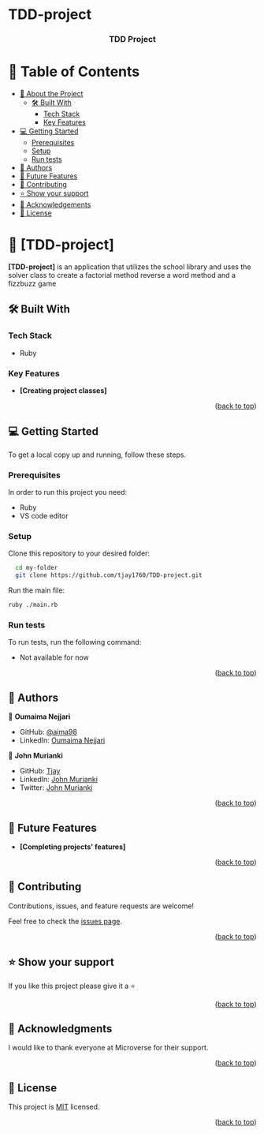 # TDD-project

<a name="readme-top"></a>

<div align="center">
  <h3><b>TDD Project</b></h3>
</div>

<!-- TABLE OF CONTENTS -->

# 📗 Table of Contents

- [📖 About the Project](#about-project)
  - [🛠 Built With](#built-with)
    - [Tech Stack](#tech-stack)
    - [Key Features](#key-features)
- [💻 Getting Started](#getting-started)
  - [Prerequisites](#prerequisites)
  - [Setup](#setup)
  - [Run tests](#run-tests)
- [👥 Authors](#authors)
- [🔭 Future Features](#future-features)
- [🤝 Contributing](#contributing)
- [⭐️ Show your support](#support)
- [🙏 Acknowledgements](#acknowledgements)
- [📝 License](#license)

<!-- PROJECT DESCRIPTION -->

# 📖 [TDD-project] <a name="about-project"></a>

**[TDD-project]** is an application that utilizes the school library and uses the solver class to create a factorial method reverse a word method and a fizzbuzz game

## 🛠 Built With <a name="built-with"></a>

### Tech Stack <a name="tech-stack"></a>

- Ruby

<!-- Features -->

### Key Features <a name="key-features"></a>

- **[Creating project classes]**

<p align="right">(<a href="#readme-top">back to top</a>)</p>

<!-- GETTING STARTED -->

## 💻 Getting Started <a name="getting-started"></a>

To get a local copy up and running, follow these steps.

### Prerequisites
In order to run this project you need:

- Ruby
- VS code editor 

### Setup

Clone this repository to your desired folder:

```sh
  cd my-folder
  git clone https://github.com/tjay1760/TDD-project.git
```

Run the main file:

```sh
ruby ./main.rb

```

### Run tests

To run tests, run the following command:

- Not available for now
<p align="right">(<a href="#readme-top">back to top</a>)</p>

<!-- AUTHORS -->

## 👥 Authors <a name="authors"></a>

👤 **Oumaima Nejjari**

- GitHub: [@aima98](https://github.com/aima98)
- LinkedIn: [Oumaima Nejjari](https://www.linkedin.com/in/oumaimanejjari)

👤 **John Murianki**

- GitHub: [Tjay](https://github.com/tjay1760)
- LinkedIn: [John Murianki](https://www.linkedin.com/in/john-murianki-thiongo/)
- Twitter: [John Murianki](https://https://twitter.com/TjayPod)

<p align="right">(<a href="#readme-top">back to top</a>)</p>

<!-- FUTURE FEATURES -->

## 🔭 Future Features <a name="future-features"></a>

- **[Completing projects' features]**

<p align="right">(<a href="#readme-top">back to top</a>)</p>

<!-- CONTRIBUTING -->

## 🤝 Contributing <a name="contributing"></a>

Contributions, issues, and feature requests are welcome!

Feel free to check the [issues page](https://github.com/aima98/OOP-School-Library/issues).

<p align="right">(<a href="#readme-top">back to top</a>)</p>

<!-- SUPPORT -->

## ⭐️ Show your support <a name="support"></a>

If you like this project please give it a ⭐️

<p align="right">(<a href="#readme-top">back to top</a>)</p>

<!-- ACKNOWLEDGEMENTS -->

## 🙏 Acknowledgments <a name="acknowledgements"></a>

I would like to thank everyone at Microverse for their support.

<p align="right">(<a href="#readme-top">back to top</a>)</p>

<!-- LICENSE -->

## 📝 License <a name="license"></a>

This project is [MIT](./LICENSE) licensed.

<p align="right">(<a href="#readme-top">back to top</a>)</p>
